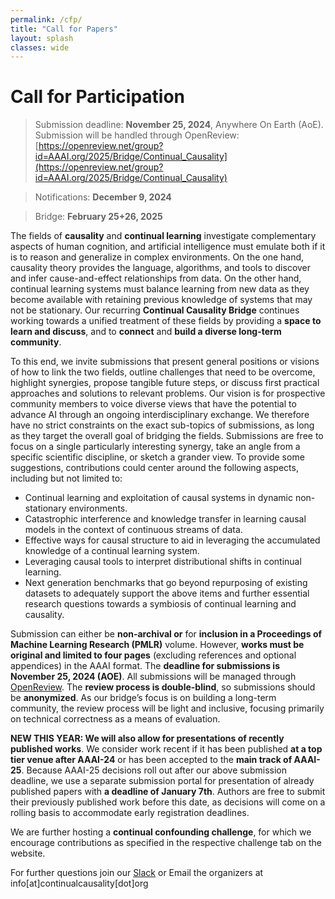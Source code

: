```yaml
---
permalink: /cfp/
title: "Call for Papers"
layout: splash
classes: wide 
---
```


# Call for Participation

> Submission deadline: **November 25, 2024**, Anywhere On Earth (AoE). Submission will be handled through OpenReview: [https://openreview.net/group?id=AAAI.org/2025/Bridge/Continual_Causality](https://openreview.net/group?id=AAAI.org/2025/Bridge/Continual_Causality)

> Notifications: **December 9, 2024**

> Bridge: **February 25+26, 2025**

The fields of **causality** and **continual learning** investigate complementary aspects of human cognition, and artificial intelligence must emulate both if it is to reason and generalize in complex environments. On the one hand, causality theory provides the language, algorithms, and tools to discover and infer cause-and-effect relationships from data. On the other hand, continual learning systems must balance learning from new data as they become available with retaining previous knowledge of systems that may not be stationary. Our recurring **Continual Causality Bridge** continues working towards a unified treatment of these fields by providing a **space to learn and discuss**, and to **connect** and **build a diverse long-term community**.

To this end, we invite submissions that present general positions or visions of how to link the two fields, outline challenges that need to be overcome, highlight synergies, propose tangible future steps, or discuss first practical approaches and solutions to relevant problems. Our vision is for prospective community members to voice diverse views that have the potential to advance AI through an ongoing interdisciplinary exchange. We therefore have no strict constraints on the exact sub-topics of submissions, as long as they target the overall goal of bridging the fields. Submissions are free to focus on a single particularly interesting synergy, take an angle from a specific scientific discipline, or sketch a grander view. To provide some suggestions, contributions could center around the following aspects, including but not limited to:

* Continual learning and exploitation of causal systems in dynamic non-stationary environments.
* Catastrophic interference and knowledge transfer in learning causal models in the context of continuous streams of data.
* Effective ways for causal structure to aid in leveraging the accumulated knowledge of a continual learning system.
* Leveraging causal tools to interpret distributional shifts in continual learning.
* Next generation benchmarks that go beyond repurposing of existing datasets to adequately support the above items and further essential research questions towards a symbiosis of continual learning and causality.
 

Submission can either be **non-archival or** for **inclusion in a Proceedings of Machine Learning Research (PMLR)** volume. However, **works must be original and limited to four pages** (excluding references and optional appendices) in the AAAI format. The **deadline for submissions is November 25, 2024 (AOE)**. All submissions will be managed through [OpenReview](https://openreview.net/group?id=AAAI.org/2025/Bridge/Continual_Causality). The **review process is double-blind**, so submissions should be **anonymized**. As our bridge’s focus is on building a long-term community, the review process will be light and inclusive, focusing primarily on technical correctness as a means of evaluation.

**NEW THIS YEAR: We will also allow for presentations of recently published works**. We consider work recent if it has been published **at a top tier venue after AAAI-24** or has been accepted to the **main track of AAAI-25**. Because AAAI-25 decisions roll out after our above submission deadline, we use a separate submission portal for presentation of already published papers with **a deadline of January 7th**. Authors are free to submit their previously published work before this date, as decisions will come on a rolling basis to accommodate early registration deadlines. 

We are further hosting a **continual confounding challenge**, for which we encourage contributions as specified in the respective challenge tab on the website. 

For further questions join our [Slack](https://join.slack.com/t/continualcausality/shared_invite/zt-1fwahodl3-7Z8xe_lzxj33qEbTs558kg) or Email the organizers at info[at]continualcausality[dot]org





